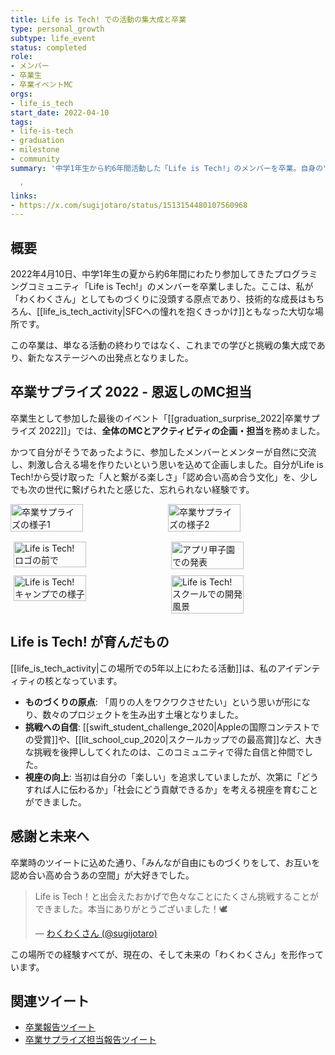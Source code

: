 ```yaml
---
title: Life is Tech! での活動の集大成と卒業
type: personal_growth
subtype: life_event
status: completed
role:
- メンバー
- 卒業生
- 卒業イベントMC
orgs:
- life_is_tech
start_date: 2022-04-10
tags:
- life-is-tech
- graduation
- milestone
- community
summary: '中学1年生から約6年間活動した「Life is Tech!」のメンバーを卒業。自身の"ものづくりの原点"であり、数々の挑戦の礎となったコミュニティでの学びの集大成として、卒業イベントではMCも務めた。

  '
links:
- https://x.com/sugijotaro/status/1513154480107560968
---
```


## 概要
2022年4月10日、中学1年生の夏から約6年間にわたり参加してきたプログラミングコミュニティ「Life is Tech!」のメンバーを卒業しました。ここは、私が「わくわくさん」としてものづくりに没頭する原点であり、技術的な成長はもちろん、[[life_is_tech_activity|SFCへの憧れを抱くきっかけ]]ともなった大切な場所です。

この卒業は、単なる活動の終わりではなく、これまでの学びと挑戦の集大成であり、新たなステージへの出発点となりました。

## 卒業サプライズ 2022 - 恩返しのMC担当
卒業生として参加した最後のイベント「[[graduation_surprise_2022|卒業サプライズ 2022]]」では、**全体のMCとアクティビティの企画・担当**を務めました。

かつて自分がそうであったように、参加したメンバーとメンターが自然に交流し、刺激し合える場を作りたいという思いを込めて企画しました。自分がLife is Tech!から受け取った「人と繋がる楽しさ」「認め合い高め合う文化」を、少しでも次の世代に繋げられたと感じた、忘れられない経験です。

<div style="display: flex; gap: 10px; flex-wrap: wrap;">
    <img src="linked_assets/30_Background/extracurricular_activities/graduation_surprise_2022/graduation_surprise_2022_group.jpg" alt="卒業サプライズの様子1" width="48%">
    <img src="linked_assets/30_Background/extracurricular_activities/graduation_surprise_2022/graduation_surprise_2022_mc.jpg" alt="卒業サプライズの様子2" width="48%">
</div>

<div style="display: flex; gap: 10px; flex-wrap: wrap; justify-content: center; margin-top: 16px;">
	<img src="linked_assets/40_Personal_Growth/life_events/lit_member_graduation/lit_logo_photo.jpg" alt="Life is Tech! ロゴの前で" width="48%">
    <img src="linked_assets/10_Achievements/awards/app_koshien_2020/presentation2.jpg" alt="アプリ甲子園での発表" width="48%">
    <img src="linked_assets/40_Personal_Growth/life_events/lit_member_graduation/lit_camp_ssc_intro.jpg" alt="Life is Tech! キャンプでの様子" width="48%">
    <img src="linked_assets/40_Personal_Growth/life_events/lit_member_graduation/lit_school_mentoring.jpg" alt="Life is Tech! スクールでの開発風景" width="48%">
</div>

## Life is Tech! が育んだもの
[[life_is_tech_activity|この場所での5年以上にわたる活動]]は、私のアイデンティティの核となっています。

- **ものづくりの原点**: 「周りの人をワクワクさせたい」という思いが形になり、数々のプロジェクトを生み出す土壌となりました。
- **挑戦への自信**: [[swift_student_challenge_2020|Appleの国際コンテストでの受賞]]や、[[lit_school_cup_2020|スクールカップでの最高賞]]など、大きな挑戦を後押ししてくれたのは、このコミュニティで得た自信と仲間でした。
- **視座の向上**: 当初は自分の「楽しい」を追求していましたが、次第に「どうすれば人に伝わるか」「社会にどう貢献できるか」を考える視座を育むことができました。

## 感謝と未来へ
卒業時のツイートに込めた通り、「みんなが自由にものづくりをして、お互いを認め合い高め合うあの空間」が大好きでした。

> Life is Tech！と出会えたおかげで色々なことにたくさん挑戦することができました。本当にありがとうございました！🕊
>
> <footer>— <a href="https://x.com/sugijotaro/status/1513154480107560968">わくわくさん (@sugijotaro)</a></footer>

この場所での経験すべてが、現在の、そして未来の「わくわくさん」を形作っています。

## 関連ツイート
- [卒業報告ツイート](https://x.com/sugijotaro/status/1513154480107560968)
- [卒業サプライズ担当報告ツイート](https://x.com/sugijotaro/status/1513154437946441734) 